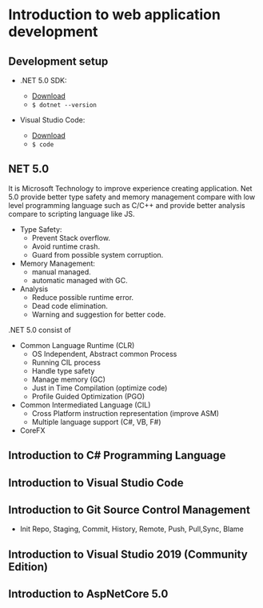 # Introduction to web application development

## Development setup
* .NET 5.0 SDK:
    * [Download](https://dotnet.microsoft.com/download/dotnet/5.0)
    * `$ dotnet --version`
    
* Visual Studio Code:
    * [Download](https://code.visualstudio.com/download)
    * `$ code `

## NET 5.0
It is Microsoft Technology to improve experience creating application. Net 5.0 provide better type safety and memory management compare with low level programming language such as C/C++ and provide better analysis compare to scripting language like JS.
* Type Safety:
    * Prevent Stack overflow.
    * Avoid runtime crash.
    * Guard from possible system corruption.
* Memory Management:
    * manual managed.
    * automatic managed with GC.
* Analysis
    * Reduce possible runtime error.
    * Dead code elimination.
    * Warning and suggestion for better code.



.NET 5.0 consist of 
* Common Language Runtime (CLR)
    * OS Independent, Abstract common Process
    * Running CIL process
    * Handle type safety
    * Manage memory (GC)
    * Just in Time Compilation (optimize code)
    * Profile Guided Optimization (PGO)
* Common Intermediated Language (CIL)
    * Cross Platform instruction representation (improve ASM)
    * Multiple language support (C#, VB, F#)
* CoreFX

## Introduction to C# Programming Language 

## Introduction to Visual Studio Code

## Introduction to Git Source Control Management
* Init Repo, Staging, Commit, History, Remote, Push, Pull,Sync, Blame


## Introduction to Visual Studio 2019 (Community Edition)


## Introduction to AspNetCore 5.0